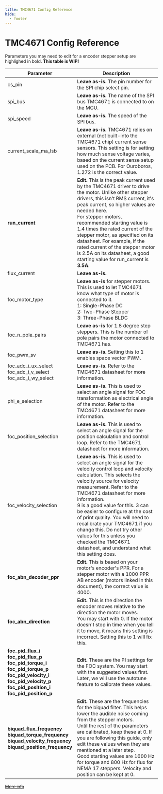 ```yaml
---
title: TMC4671 Config Reference
hide:
  - footer
---
```


# TMC4671 Config Reference

Parameters you may need to edit for a encoder stepper setup are highlighed in bold. **This table is WIP!**

| Parameter                                                    | Description                                                  |
| ------------------------------------------------------------ | ------------------------------------------------------------ |
| cs_pin                                                       | **Leave as-is.** The pin number for the SPI chip select pin. |
| spi_bus                                                      | **Leave as-is.** The name of the SPI bus TMC4671 is connected to on the MCU. |
| spi_speed                                                    | **Leave as-is.** The speed of the SPI bus.                   |
| current_scale_ma_lsb                                         | **Leave as-is.** TMC4671 relies on external (not built-into the TMC4671 chip) current sense sensors. This setting is for setting how much sense voltage varies, based on the current sense setup used on the PCB. For Ouroboros, 1.272 is the correct value. |
| __run_current__                                              | **Edit.** This is the peak current used by the TMC4671 driver to drive the motor. Unlike other stepper drivers, this isn't RMS current, it's peak current, so higher values are needed here.<br />For stepper motors, recommended starting value is 1.4 times the rated current of the stepper motor, as specified on its datasheet. For example, if the rated current of the stepper motor is 2.5A on its datasheet, a good starting value for run_current is **3.5A**. |
| flux_current                                                 | **Leave as-is.**                                             |
| foc_motor_type                                               | **Leave as-is** for stepper motors. This is used to let TMC4671 know what type of motor is connected to it.<br />1: Single-Phase DC<br />2: Two-Phase Stepper<br />3: Three-Phase BLDC |
| foc_n_pole_pairs                                             | **Leave as-is** for 1.8 degree step steppers. This is the number of pole pairs the motor connected to TMC4671 has. |
| foc_pwm_sv                                                   | **Leave as-is.** Setting this to 1 enables space vector PWM. |
| foc_adc_i_ux_select<br />foc_adc_i_v_select<br />foc_adc_i_wy_select | **Leave as-is.** Refer to the TMC4671 datasheet for more information. |
| phi_e_selection                                              | **Leave as-is.** This is used to select an angle signal for FOC transformation as electrical angle of the motor. Refer to the TMC4671 datasheet for more information. |
| foc_position_selection                                       | **Leave as-is.** This is used to select an angle signal for the position calculation and control loop. Refer to the TMC4671 datasheet for more information. |
| foc_velocity_selection                                       | **Leave as-is.** This is used to select an angle signal for the velocity control loop and velocity calculation. This selects the velocity source for velocity measurement. Refer to the TMC4671 datasheet for more information.<br />9 is a good value for this. 3 can be easier to configure at the cost of print quality. You will need to recalibrate your TMC4671 if you change this. Do not try other values for this unless you checked the TMC4671 datasheet, and understand what this setting does. |
| __foc_abn_decoder_ppr__                                      | **Edit.** This is based on your motor's encoder's PPR. For a stepper motor with a 1000 PPR AB encoder (motors linked in this document), the correct value is 4000. |
| __foc_abn_direction__                                        | **Edit.** This is the direction the encoder moves relative to the direction the motor moves. <br />You may start with 0. If the motor doesn't stop in time when you tell it to move, it means this setting is incorrect. Setting this to 1 will fix this. |
| __foc_pid_flux_i<br/>foc_pid_flux_p<br/>foc_pid_torque_i<br/>foc_pid_torque_p<br/>foc_pid_velocity_i<br/>foc_pid_velocity_p<br/>foc_pid_position_i<br/>foc_pid_position_p__ | **Edit.** These are the PI settings for the FOC system. You may start with the suggested values first. Later, we will use the autotune feature to calibrate these values. |
| __biquad_flux_frequency<br/>biquad_torque_frequency<br/>biquad_velocity_frequency<br/>biquad_position_frequency__ | **Edit.** These are the frequencies for the biquad filter. This helps lower the audible noise coming from the stepper motors.<br />Until the rest of the parameters are calibrated, keep these at 0. If you are following this guide, only edit these values when they are mentioned at a later step.<br />Good starting values are 1600 Hz for torque and 800 Hz for flux for NEMA 17 steppers. Velocity and position can be kept at 0. |

~~[More info](https://www.youtube.com/watch?v=RXJKdh1KZ0w)~~